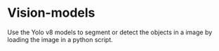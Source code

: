 # Vision-models

Use the Yolo v8 models to segment or detect the objects in a image by loading the image in a python script.
